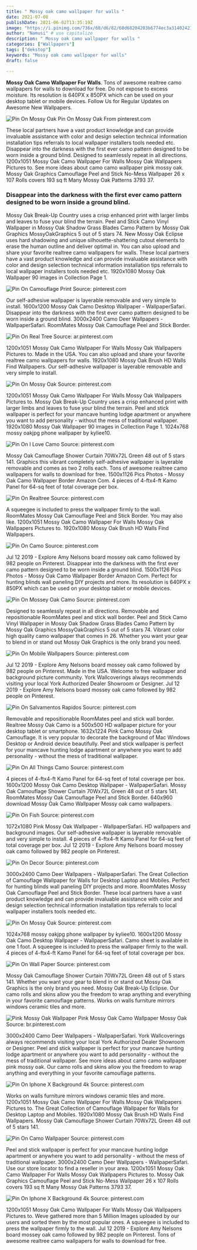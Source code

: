 ```yaml
---
title: " Mossy oak camo wallpaper for walls "
date: 2021-07-08
publishDate: 2021-06-02T13:35:19Z
image: "https://i.pinimg.com/736x/60/d6/82/60d68204203b6774ec3a31402421dd9c.jpg"
author: "Namusi" # use capitalize
description: " Mossy oak camo wallpaper for walls "
categories: ["Wallpapers"]
tags: ["dekstop"]
keywords: "Mossy oak camo wallpaper for walls"
draft: false

---
```



**Mossy Oak Camo Wallpaper For Walls**. Tons of awesome realtree camo wallpapers for walls to download for free. Do not expose to excess moisture. Its resolution is 640PX x 850PX which can be used on your desktop tablet or mobile devices. Follow Us for Regular Updates on Awesome New Wallpapers.

![Pin On Mossy Oak](https://i.pinimg.com/originals/81/78/34/8178344db2b69c926663230fee50b559.jpg "Pin On Mossy Oak")
Pin On Mossy Oak From pinterest.com


These local partners have a vast product knowledge and can provide invaluable assistance with color and design selection technical information installation tips referrals to local wallpaper installers tools needed etc. Disappear into the darkness with the first ever camo pattern designed to be worn inside a ground blind. Designed to seamlessly repeat in all directions. 1200x1051 Mossy Oak Camo Wallpaper For Walls Mossy Oak Wallpapers Pictures to. See more ideas about camo camo wallpaper pink mossy oak. Mossy Oak Graphics Camouflage Peel and Stick No-Mess Wallpaper 26 x 107 Rolls covers 193 sq ft Many Mossy Oak Patterns 3793 37.

### Disappear into the darkness with the first ever camo pattern designed to be worn inside a ground blind.

Mossy Oak Break-Up Country uses a crisp enhanced print with larger limbs and leaves to fuse your blind the terrain. Peel and Stick Camo Vinyl Wallpaper in Mossy Oak Shadow Grass Blades Camo Pattern by Mossy Oak Graphics MossyOakGraphics 5 out of 5 stars 74. New Mossy Oak Eclipse uses hard shadowing and unique silhouette-shattering cutout elements to erase the human outline and deliver optimal in. You can also upload and share your favorite realtree camo wallpapers for walls. These local partners have a vast product knowledge and can provide invaluable assistance with color and design selection technical information installation tips referrals to local wallpaper installers tools needed etc. 1920x1080 Mossy Oak Wallpaper 90 images in Collection Page 1.


![Pin On Camouflage Print](https://i.pinimg.com/originals/9d/26/16/9d261625ed1b0e91f0c1e21034806353.jpg "Pin On Camouflage Print")
Source: pinterest.com

Our self-adhesive wallpaper is layerable removable and very simple to install. 1600x1200 Mossy Oak Camo Desktop Wallpaper - WallpaperSafari. Disappear into the darkness with the first ever camo pattern designed to be worn inside a ground blind. 3000x2400 Camo Deer Wallpapers - WallpaperSafari. RoomMates Mossy Oak Camouflage Peel and Stick Border.

![Pin On Real Tree](https://i.pinimg.com/originals/36/65/51/366551b74d3f1ebb010cf03a7ea06ee7.jpg "Pin On Real Tree")
Source: ar.pinterest.com

1200x1051 Mossy Oak Camo Wallpaper For Walls Mossy Oak Wallpapers Pictures to. Made in the USA. You can also upload and share your favorite realtree camo wallpapers for walls. 1920x1080 Mossy Oak Brush HD Walls Find Wallpapers. Our self-adhesive wallpaper is layerable removable and very simple to install.

![Pin On Mossy Oak](https://i.pinimg.com/originals/81/78/34/8178344db2b69c926663230fee50b559.jpg "Pin On Mossy Oak")
Source: pinterest.com

1200x1051 Mossy Oak Camo Wallpaper For Walls Mossy Oak Wallpapers Pictures to. Mossy Oak Break-Up Country uses a crisp enhanced print with larger limbs and leaves to fuse your blind the terrain. Peel and stick wallpaper is perfect for your mancave hunting lodge apartment or anywhere you want to add personality - without the mess of traditional wallpaper. 1920x1080 Mossy Oak Wallpaper 90 images in Collection Page 1. 1024x768 mossy oakjpg phone wallpaper by kyliee10.

![Pin On I Love Camo](https://i.pinimg.com/originals/41/67/f8/4167f8631694d37eedbd7354a159e5d7.jpg "Pin On I Love Camo")
Source: pinterest.com

Mossy Oak Camouflage Shower Curtain 70Wx72L Green 48 out of 5 stars 141. Graphics this vibrant completely self-adhesive wallpaper is layerable removable and comes as two 2 rolls each. Tons of awesome realtree camo wallpapers for walls to download for free. 1500x1126 Pics Photos - Mossy Oak Camo Wallpaper Border Amazon Com. 4 pieces of 4-ftx4-ft Kamo Panel for 64-sq feet of total coverage per box.

![Pin On Realtree](https://i.pinimg.com/originals/1e/0d/47/1e0d475f57956fb148500f13f0e6374d.jpg "Pin On Realtree")
Source: pinterest.com

A squeegee is included to press the wallpaper firmly to the wall. RoomMates Mossy Oak Camouflage Peel and Stick Border. You may also like. 1200x1051 Mossy Oak Camo Wallpaper For Walls Mossy Oak Wallpapers Pictures to. 1920x1080 Mossy Oak Brush HD Walls Find Wallpapers.

![Pin On Camo](https://i.pinimg.com/originals/14/91/a8/1491a82b2ca3cf14a5f508f8bc397222.jpg "Pin On Camo")
Source: pinterest.com

Jul 12 2019 - Explore Amy Nelsons board mossey oak camo followed by 982 people on Pinterest. Disappear into the darkness with the first ever camo pattern designed to be worn inside a ground blind. 1500x1126 Pics Photos - Mossy Oak Camo Wallpaper Border Amazon Com. Perfect for hunting blinds wall paneling DIY projects and more. Its resolution is 640PX x 850PX which can be used on your desktop tablet or mobile devices.

![Pin On Mossey Oak Camo](https://i.pinimg.com/originals/1a/22/ac/1a22ac0e9b155f02e8bd73265f3739f7.jpg "Pin On Mossey Oak Camo")
Source: pinterest.com

Designed to seamlessly repeat in all directions. Removable and repositionable RoomMates peel and stick wall border. Peel and Stick Camo Vinyl Wallpaper in Mossy Oak Shadow Grass Blades Camo Pattern by Mossy Oak Graphics MossyOakGraphics 5 out of 5 stars 74. Vibrant color high quality camo wallpaper that comes in 26. Whether you want your gear to blend in or stand out Mossy Oak Graphics is the only brand you need.

![Pin On Mobile Wallpapers](https://i.pinimg.com/originals/91/e8/b5/91e8b56de8141100044e89efc0b1457d.png "Pin On Mobile Wallpapers")
Source: pinterest.com

Jul 12 2019 - Explore Amy Nelsons board mossey oak camo followed by 982 people on Pinterest. Made in the USA. Welcome to free wallpaper and background picture community. York Wallcoverings always recommends visiting your local York Authorized Dealer Showroom or Designer. Jul 12 2019 - Explore Amy Nelsons board mossey oak camo followed by 982 people on Pinterest.

![Pin On Salvamentos Rapidos](https://i.pinimg.com/736x/2d/c1/a1/2dc1a1f9c279f5f0585db9f0b14a5d3e.jpg "Pin On Salvamentos Rapidos")
Source: pinterest.com

Removable and repositionable RoomMates peel and stick wall border. Realtree Mossy Oak Camo is a 500x500 HD wallpaper picture for your desktop tablet or smartphone. 1632x1224 Pink Camo Mossy Oak Camouflage. It is very popular to decorate the background of Mac Windows Desktop or Android device beautifully. Peel and stick wallpaper is perfect for your mancave hunting lodge apartment or anywhere you want to add personality - without the mess of traditional wallpaper.

![Pin On All Things Camo](https://i.pinimg.com/originals/60/26/88/602688aaf107aab0921c2095dda3c256.jpg "Pin On All Things Camo")
Source: pinterest.com

4 pieces of 4-ftx4-ft Kamo Panel for 64-sq feet of total coverage per box. 1600x1200 Mossy Oak Camo Desktop Wallpaper - WallpaperSafari. Mossy Oak Camouflage Shower Curtain 70Wx72L Green 48 out of 5 stars 141. RoomMates Mossy Oak Camouflage Peel and Stick Border. 640x960 download Mossy Oak Camo Wallpaper Mossy oak camo wallpapers.

![Pin On Fish](https://i.pinimg.com/originals/b1/f4/50/b1f4500a39073fa2c6cbbd061a605724.jpg "Pin On Fish")
Source: pinterest.com

1072x1080 Pink Mossy Oak Wallpaper - WallpaperSafari. HD wallpapers and background images. Our self-adhesive wallpaper is layerable removable and very simple to install. 4 pieces of 4-ftx4-ft Kamo Panel for 64-sq feet of total coverage per box. Jul 12 2019 - Explore Amy Nelsons board mossey oak camo followed by 982 people on Pinterest.

![Pin On Decor](https://i.pinimg.com/originals/db/3b/70/db3b7077d9d2684f70ac405e69764b1a.jpg "Pin On Decor")
Source: pinterest.com

3000x2400 Camo Deer Wallpapers - WallpaperSafari. The Great Collection of Camouflage Wallpaper for Walls for Desktop Laptop and Mobiles. Perfect for hunting blinds wall paneling DIY projects and more. RoomMates Mossy Oak Camouflage Peel and Stick Border. These local partners have a vast product knowledge and can provide invaluable assistance with color and design selection technical information installation tips referrals to local wallpaper installers tools needed etc.

![Pin On Mossy Oak](https://i.pinimg.com/originals/ef/1c/58/ef1c58f5cf8536f9368eb20b895c5f61.jpg "Pin On Mossy Oak")
Source: pinterest.com

1024x768 mossy oakjpg phone wallpaper by kyliee10. 1600x1200 Mossy Oak Camo Desktop Wallpaper - WallpaperSafari. Camo sheet is available in one 1 foot. A squeegee is included to press the wallpaper firmly to the wall. 4 pieces of 4-ftx4-ft Kamo Panel for 64-sq feet of total coverage per box.

![Pin On Wall Paper](https://i.pinimg.com/736x/a6/9a/91/a69a91ab5283ef0fa4a5d9909dae4d2f.jpg "Pin On Wall Paper")
Source: pinterest.com

Mossy Oak Camouflage Shower Curtain 70Wx72L Green 48 out of 5 stars 141. Whether you want your gear to blend in or stand out Mossy Oak Graphics is the only brand you need. Mossy Oak Break-Up Eclipse. Our camo rolls and skins allow you the freedom to wrap anything and everything in your favorite camouflage patterns. Works on walls furniture mirrors windows ceramic tiles and more.

![Pink Mossy Oak Wallpaper Pink Mossy Oak Camo Wallpaper Mossy Oak](https://i.pinimg.com/originals/15/d1/c1/15d1c16c8fd568c90f5ed321c6f6fd29.jpg "Pink Mossy Oak Wallpaper Pink Mossy Oak Camo Wallpaper Mossy Oak")
Source: br.pinterest.com

3000x2400 Camo Deer Wallpapers - WallpaperSafari. York Wallcoverings always recommends visiting your local York Authorized Dealer Showroom or Designer. Peel and stick wallpaper is perfect for your mancave hunting lodge apartment or anywhere you want to add personality - without the mess of traditional wallpaper. See more ideas about camo camo wallpaper pink mossy oak. Our camo rolls and skins allow you the freedom to wrap anything and everything in your favorite camouflage patterns.

![Pin On Iphone X Background 4k](https://i.pinimg.com/originals/50/1c/6d/501c6de4e169d485d43406dbedc05aee.png "Pin On Iphone X Background 4k")
Source: pinterest.com

Works on walls furniture mirrors windows ceramic tiles and more. 1200x1051 Mossy Oak Camo Wallpaper For Walls Mossy Oak Wallpapers Pictures to. The Great Collection of Camouflage Wallpaper for Walls for Desktop Laptop and Mobiles. 1920x1080 Mossy Oak Brush HD Walls Find Wallpapers. Mossy Oak Camouflage Shower Curtain 70Wx72L Green 48 out of 5 stars 141.

![Pin On Camo Wallpaper](https://i.pinimg.com/originals/00/13/56/0013565e7e1e317aa3124f21ef1faef9.jpg "Pin On Camo Wallpaper")
Source: pinterest.com

Peel and stick wallpaper is perfect for your mancave hunting lodge apartment or anywhere you want to add personality - without the mess of traditional wallpaper. 3000x2400 Camo Deer Wallpapers - WallpaperSafari. Use our store locator to find a reseller in your area. 1200x1051 Mossy Oak Camo Wallpaper For Walls Mossy Oak Wallpapers Pictures to. Mossy Oak Graphics Camouflage Peel and Stick No-Mess Wallpaper 26 x 107 Rolls covers 193 sq ft Many Mossy Oak Patterns 3793 37.

![Pin On Iphone X Background 4k](https://i.pinimg.com/736x/60/d6/82/60d68204203b6774ec3a31402421dd9c.jpg "Pin On Iphone X Background 4k")
Source: pinterest.com

1200x1051 Mossy Oak Camo Wallpaper For Walls Mossy Oak Wallpapers Pictures to. Weve gathered more than 5 Million Images uploaded by our users and sorted them by the most popular ones. A squeegee is included to press the wallpaper firmly to the wall. Jul 12 2019 - Explore Amy Nelsons board mossey oak camo followed by 982 people on Pinterest. Tons of awesome realtree camo wallpapers for walls to download for free.

